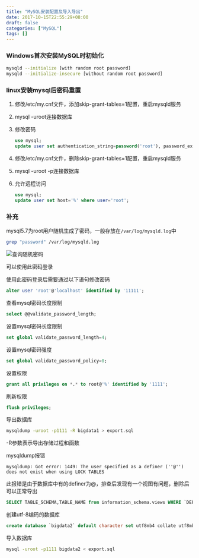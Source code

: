 ```yaml
---
title: "MySQL安装配置及导入导出"
date: 2017-10-15T22:55:29+08:00
draft: false
categories: ["MySQL"]
tags: []
---
```


### Windows首次安装MySQL时初始化

``` sh
mysqld --initialize [with random root password]
mysqld --initialize-insecure [without random root password]
```
<!--more-->

### linux安装mysql后密码重置

1. 修改/etc/my.cnf文件，添加skip-grant-tables=1配置，重启mysqld服务

2. mysql -uroot连接数据库

3. 修改密码

    ``` sql
    use mysql;
    update user set authentication_string=password('root'), password_expired='N', password_last_changed=now() where user='root';
    ```

4. 修改/etc/my.cnf文件，删除skip-grant-tables=1配置，重启mysqld服务

5. mysql -uroot -p连接数据库

6. 允许远程访问

    ``` sql
    use mysql;
    update user set host='%' where user='root';
    ```

### 补充

mysql5.7为root用户随机生成了密码，一般存放在`/var/log/mysqld.log`中

``` sh
grep "password" /var/log/mysqld.log
```

![查询随机密码](http://ocd8m6zlz.bkt.clouddn.com/查询随机密码.png)

可以使用此密码登录

使用此密码登录后需要通过以下语句修改密码

``` sql
alter user 'root'@'localhost' identified by '11111';
```

查看mysql密码长度限制

``` sql
select @@validate_password_length;
```

设置mysql密码长度限制

``` sql
set global validate_password_length=4;
```

设置mysql密码强度

``` sql
set global validate_password_policy=0;
```

设置权限

``` sql
grant all privileges on *.* to root@'%' identified by '1111';
```

刷新权限

``` sql
flush privileges;
```

导出数据库

``` sh
mysqldump -uroot -p1111 -R bigdata1 > export.sql
```

-R参数表示导出存储过程和函数

mysqldump报错

    mysqldump: Got error: 1449: The user specified as a definer (''@'') does not exist when using LOCK TABLES

此报错是由于数据库中有的definer为@，排查后发现有一个视图有问题，删除后可以正常导出

``` sql
SELECT TABLE_SCHEMA,TABLE_NAME from information_schema.views WHERE `DEFINER`='@';
```

创建utf-8编码的数据库

``` sql
create database `bigdata2` default character set utf8mb4 collate utf8mb4_general_ci;
```

导入数据库

``` sh
mysql -uroot -p1111 bigdata2 < export.sql
```
